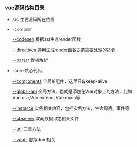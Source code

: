 
<h3>vue源码结构目录</h3>

<ul>
	<li>src 主要源码所在位置</li>
	<li style="listStyle:none;">
		<p>-compiler</p>
			<p style="marginLeft:20px;"><a href="#">--codegen</a> 根据ast生成render函数</p>
			<p style="marginLeft:20px;"><a href="#">--directives</a> 通用生成render函数之前需要处理的指令</p>
			<p style="marginLeft:20px;"><a href="#">--parser</a> 模板解析</p>
	</li>
	<li style="listStyle:none;">
		<p>-core 核心代码</p>
			<p style="marginLeft:20px;"><a href="#">--components</a> 全局的组件，这里只有keep-alive</p>
			<p style="marginLeft:20px;"><a href="#">--global-api</a> 全局方法，也就是添加在Vue对象上的方法，比如Vue.use,Vue.extend,,Vue.mixin等</p>
			<p style="marginLeft:20px;"><a href="#">--instance</a> 实例相关内容，包括实例方法，生命周期，事件等</p>
			<p style="marginLeft:20px;"><a href="#">--observer</a> 双向数据绑定相关文件</p>
			<p style="marginLeft:20px;"><a href="#">--util</a> 工具方法</p>
			<p style="marginLeft:20px;"><a href="#">--vdom</a> 虚拟dom相关</p>
	</li>
</ul>